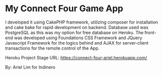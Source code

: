 # My Connect Four Game App

I developed it using CakePHP framework, utilizing composer for installation and cake bake for rapid development on backend. Database used was PostgreSQL as this was my option for free database on Heroku.  The front-end was developed using Foundations CSS Framework and JQuery Javascript Framework for the logics behind and AJAX for server-client transactions for the remote control of the App.

Heroku Project Stage URL: https://connect-four-ariel.herokuapp.com/

By: Ariel Lim for Indinero